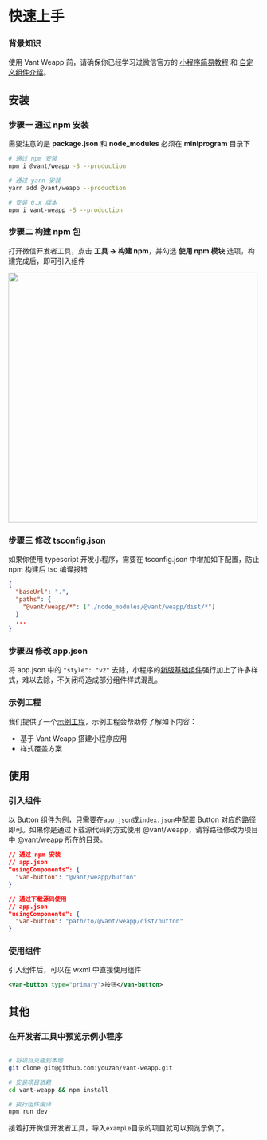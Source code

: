 # 快速上手

### 背景知识

使用 Vant Weapp 前，请确保你已经学习过微信官方的 [小程序简易教程](https://mp.weixin.qq.com/debug/wxadoc/dev/) 和 [自定义组件介绍](https://developers.weixin.qq.com/miniprogram/dev/framework/custom-component/)。

## 安装

### 步骤一 通过 npm 安装

需要注意的是 **package.json** 和 **node_modules** 必须在 **miniprogram** 目录下

```bash
# 通过 npm 安装
npm i @vant/weapp -S --production

# 通过 yarn 安装
yarn add @vant/weapp --production

# 安装 0.x 版本
npm i vant-weapp -S --production
```

### 步骤二 构建 npm 包

打开微信开发者工具，点击 **工具 -> 构建 npm**，并勾选 **使用 npm 模块** 选项，构建完成后，即可引入组件

<img style="width: 500px;" src="https://img.yzcdn.cn/public_files/2019/08/15/fa0549210055976cb63798503611ce3d.png" />

### 步骤三 修改 tsconfig.json

如果你使用 typescript 开发小程序，需要在 tsconfig.json 中增加如下配置，防止 npm 构建后 tsc 编译报错

```json
{
  "baseUrl": ".",
  "paths": {
    "@vant/weapp/*": ["./node_modules/@vant/weapp/dist/*"]
  }
  ...
}
```


### 步骤四 修改 app.json

将 app.json 中的 `"style": "v2"` 去除，小程序的[新版基础组件](https://developers.weixin.qq.com/miniprogram/dev/reference/configuration/app.html#style)强行加上了许多样式，难以去除，不关闭将造成部分组件样式混乱。

### 示例工程

我们提供了一个[示例工程](https://github.com/youzan/vant-demo)，示例工程会帮助你了解如下内容：

- 基于 Vant Weapp 搭建小程序应用
- 样式覆盖方案

## 使用

### 引入组件

以 Button 组件为例，只需要在`app.json`或`index.json`中配置 Button 对应的路径即可。如果你是通过下载源代码的方式使用 @vant/weapp，请将路径修改为项目中 @vant/weapp 所在的目录。



```json
// 通过 npm 安装
// app.json
"usingComponents": {
  "van-button": "@vant/weapp/button"
}
```

```json
// 通过下载源码使用
// app.json
"usingComponents": {
  "van-button": "path/to/@vant/weapp/dist/button"
}
```

### 使用组件

引入组件后，可以在 wxml 中直接使用组件

```xml
<van-button type="primary">按钮</van-button>
```

## 其他

### 在开发者工具中预览示例小程序

```bash

# 将项目克隆到本地
git clone git@github.com:youzan/vant-weapp.git

# 安装项目依赖
cd vant-weapp && npm install

# 执行组件编译
npm run dev

```

接着打开微信开发者工具，导入`example`目录的项目就可以预览示例了。
